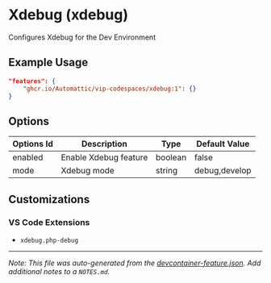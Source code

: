 
# Xdebug (xdebug)

Configures Xdebug for the Dev Environment

## Example Usage

```json
"features": {
    "ghcr.io/Automattic/vip-codespaces/xdebug:1": {}
}
```

## Options

| Options Id | Description | Type | Default Value |
|-----|-----|-----|-----|
| enabled | Enable Xdebug feature | boolean | false |
| mode | Xdebug mode | string | debug,develop |

## Customizations

### VS Code Extensions

- `xdebug.php-debug`



---

_Note: This file was auto-generated from the [devcontainer-feature.json](https://github.com/Automattic/vip-codespaces/blob/main/features/src/xdebug/devcontainer-feature.json).  Add additional notes to a `NOTES.md`._
